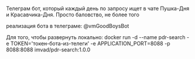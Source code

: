 Телеграм бот, который каждый день по запросу ищет в чате Пушка-Дня и Красавчика-Дня. Просто баловство, не более того

реализация бота в телеграме: @vmGoodBoysBot

Для того, чтобы развернуть локально:
docker run -d --name pdr-search -e TOKEN='токен-бота-из-телеги' -e APPLICATION_PORT=8088 -p 8088:8088 imvad/pdr-search:1.0.0